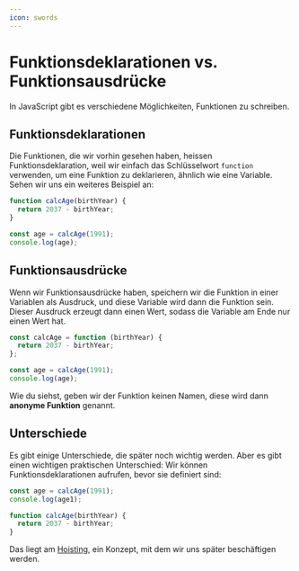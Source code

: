 ```yaml
---
icon: swords
---
```


# Funktionsdeklarationen vs. Funktionsausdrücke

In JavaScript gibt es verschiedene Möglichkeiten, Funktionen zu schreiben.

## Funktionsdeklarationen

Die Funktionen, die wir vorhin gesehen haben, heissen Funktionsdeklaration, weil wir einfach das Schlüsselwort `function` verwenden, um eine Funktion zu deklarieren, ähnlich wie eine Variable. Sehen wir uns ein weiteres Beispiel an:

```javascript
function calcAge(birthYear) {
  return 2037 - birthYear;
}

const age = calcAge(1991);
console.log(age);

```

## Funktionsausdrücke

Wenn wir Funktionsausdrücke haben, speichern wir die Funktion in einer Variablen als Ausdruck, und diese Variable wird dann die Funktion sein. Dieser Ausdruck erzeugt dann einen Wert, sodass die Variable am Ende nur einen Wert hat.

```javascript
const calcAge = function (birthYear) {
  return 2037 - birthYear;
};

const age = calcAge(1991);
console.log(age);
```

Wie du siehst, geben wir der Funktion keinen Namen, diese wird dann **anonyme Funktion** genannt.

## Unterschiede

Es gibt einige Unterschiede, die später noch wichtig werden. Aber es gibt einen wichtigen praktischen Unterschied: Wir können Funktionsdeklarationen aufrufen, bevor sie definiert sind:

```javascript
const age = calcAge(1991);
console.log(age1);

function calcAge(birthYear) {
  return 2037 - birthYear;
}
```

Das liegt am [Hoisting](../scope-und-kontext/hoisting-und-temporal-dead-zone-tdz.md), ein Konzept, mit dem wir uns später beschäftigen werden.
